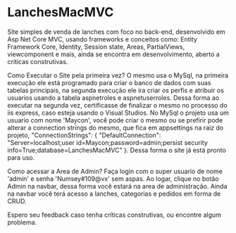 # LanchesMacMVC
Site simples de venda de lanches com foco no back-end, desenvolvido em Asp Net Core MVC, usando frameworks e conceitos como: Entity Framework Core, Identity, Session state, Areas, PartialViews, viewcomponent e mais, ainda se encontra em desenvolvimento, aberto a criticas construtivas.

Como Executar o Site pela primeira vez?
O mesmo usa o MySql, na primeira execução ele está programado para criar o banco de dados com suas tabelas principais, na segunda execução ele ira criar os perfis e atribuir os usuarios  usando a tabela aspnetroles e aspnetuserroles.
Dessa forma ao executar na segunda vez, certificasse de finalizar o mesmo no processo do iis express, caso esteja usando o Visual Studios.
No MySql o projeto usa um usuario com nome 'Maycon', você pode criar o mesmo ou se prefirir pode alterar a connection strings do mesmo, que fica em appsettings na raiz do projeto,
"ConnectionStrings": { "DefaultConnection": "Server=localhost;user id=Maycon;password=admin;persist security info=True;database=LanchesMacMVC" }.
Dessa forma o site já está pronto para uso.

Como acessar a Area de Admin?
Faça login com o super usuario de nome 'admin' e senha 'Numsey#109@vx' sem aspas.
Ao logar, clique no botão Admin na navbar, dessa forma você estará na area de administração.
Ainda na navbar você terá acesso a lanches, categorias e pedidos em forma de CRUD.

Espero seu feedback caso tenha críticas construtivas, ou encontre algum problema.
